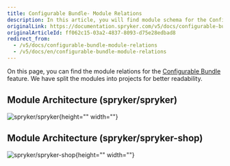 ```yaml
---
title: Configurable Bundle- Module Relations
description: In this article, you will find module schema for the Configurable Bundle feature in the Spryker OS.
originalLink: https://documentation.spryker.com/v5/docs/configurable-bundle-module-relations
originalArticleId: ff062c15-03a2-4837-8093-d75e28edbad8
redirect_from:
  - /v5/docs/configurable-bundle-module-relations
  - /v5/docs/en/configurable-bundle-module-relations
---
```


On this page, you can find the module relations for the [Configurable Bundle](/docs/scos/dev/features/202005.0/product-information-management/configurable-bundle/configurable-bundle-feature-overview.html) feature. We have split the modules into projects for better readability.

## Module Architecture (spryker/spryker)
![spryker/spryker](https://confluence-connect.gliffy.net/embed/image/12083b7a-4a09-4bc2-922c-e55d8382f542.png?utm_medium=live&utm_source=custom){height="" width=""}

## Module Architecture (spryker/spryker-shop)
![spryker/spryker-shop](https://confluence-connect.gliffy.net/embed/image/681b72ec-5381-4e69-893d-52f90ce0b250.png?utm_medium=live&utm_source=custom){height="" width=""}

